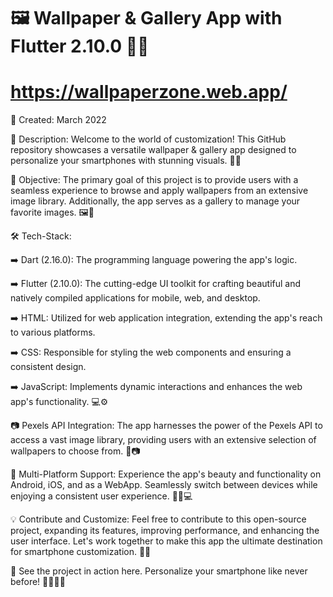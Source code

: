 # 🖼️ Wallpaper & Gallery App with Flutter 2.10.0 📱🎨

# https://wallpaperzone.web.app/

📅 Created: March 2022

📜 Description:
Welcome to the world of customization! This GitHub repository showcases a versatile wallpaper & gallery app designed to personalize your smartphones with stunning visuals. 🌌📱

🎯 Objective:
The primary goal of this project is to provide users with a seamless experience to browse and apply wallpapers from an extensive image library. Additionally, the app serves as a gallery to manage your favorite images. 🖼️🎨

🛠️ Tech-Stack:

➡️ Dart (2.16.0): The programming language powering the app's logic.

➡️ Flutter (2.10.0): The cutting-edge UI toolkit for crafting beautiful and natively compiled applications for mobile, web, and desktop.

➡️ HTML: Utilized for web application integration, extending the app's reach to various platforms.

➡️ CSS: Responsible for styling the web components and ensuring a consistent design.

➡️ JavaScript: Implements dynamic interactions and enhances the web app's functionality. 💻⚙️


📷 Pexels API Integration:
The app harnesses the power of the Pexels API to access a vast image library, providing users with an extensive selection of wallpapers to choose from. 🌄📷

📱 Multi-Platform Support:
Experience the app's beauty and functionality on Android, iOS, and as a WebApp. Seamlessly switch between devices while enjoying a consistent user experience. 🔄📱💻

💡 Contribute and Customize:
Feel free to contribute to this open-source project, expanding its features, improving performance, and enhancing the user interface. Let's work together to make this app the ultimate destination for smartphone customization. 🤝🌟

🔗 See the project in action here. Personalize your smartphone like never before! 🚀🌌🎨📱
